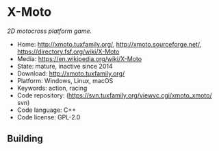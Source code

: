 # X-Moto

_2D motocross platform game._

- Home: http://xmoto.tuxfamily.org/, http://xmoto.sourceforge.net/, https://directory.fsf.org/wiki/X-Moto
- Media: https://en.wikipedia.org/wiki/X-Moto
- State: mature, inactive since 2014
- Download: http://xmoto.tuxfamily.org/
- Platform: Windows, Linux, macOS
- Keywords: action, racing
- Code repository: (https://svn.tuxfamily.org/viewvc.cgi/xmoto_xmoto/ svn)
- Code language: C++
- Code license: GPL-2.0

## Building
